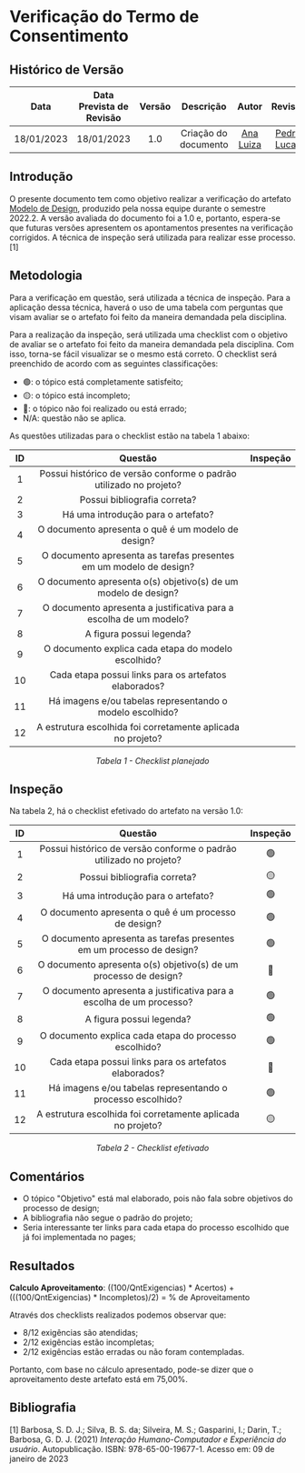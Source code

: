 # Verificação do Termo de Consentimento
## <a>Histórico de Versão</a>
|    Data    | Data Prevista de Revisão | Versão |      Descrição       |                 Autor                  |                  Revisor                   |
| :--------: | :----------------------: | :----: | :------------------: | :------------------------------------: | :----------------------------------------: |
| 18/01/2023 |        18/01/2023        |  1.0   | Criação do documento | [Ana Luiza](https://github.com/AnHoff) | [Pedro Lucas](https://github.com/PedroLSF) |

## <a>Introdução</a>
O presente documento tem como objetivo realizar a verificação do artefato [Modelo de Design](../../Planejamento/ModeloDesign.md), produzido pela nossa equipe durante o semestre 2022.2. A versão avaliada do documento foi a 1.0 e, portanto, espera-se que futuras versões apresentem os apontamentos presentes na verificação corrigidos. A técnica de inspeção será utilizada para realizar esse processo. [1]

## <a>Metodologia</a>
Para a verificação em questão, será utilizada a técnica de inspeção. Para a aplicação dessa técnica, haverá o uso de uma tabela com perguntas que visam avaliar se o artefato foi feito da maneira demandada pela disciplina.

Para a realização da inspeção, será utilizada uma checklist com o objetivo de avaliar se o artefato foi feito da maneira demandada pela disciplina. Com isso, torna-se fácil visualizar se o mesmo está correto. O checklist será preenchido de acordo com as seguintes classificações:

* 🟢: o tópico está completamente satisfeito;
* 🟡: o tópico está incompleto;
* 🔴: o tópico não foi realizado ou está errado;
* N/A: questão não se aplica.

As questões utilizadas para o checklist estão na tabela 1 abaixo:

<center>

|  ID   |                              Questão                                                       | Inspeção |
| :---: | :----------------------------------------------------------------------------------------: | :------: |
|   1   | Possui histórico de versão conforme o padrão utilizado no projeto?                         |          |
|   2   | Possui bibliografia correta?                                                               |          |
|   3   | Há uma introdução para o artefato?                                                         |          |
|   4   | O documento apresenta o quê é um modelo de design?                                         |          |
|   5   | O documento apresenta as tarefas presentes em um modelo de design?                         |          |
|   6   | O documento apresenta o(s) objetivo(s) de um modelo de design?                             |          |
|   7   | O documento apresenta a justificativa para a escolha de um modelo?                         |          |
|   8   | A figura possui legenda?                                                                   |          |
|   9   | O documento explica cada etapa do modelo escolhido?                                        |          |
|   10  | Cada etapa possui links para os artefatos elaborados?                                      |          |
|   11  | Há imagens e/ou tabelas representando o modelo escolhido?                                  |          |
|   12  | A estrutura escolhida foi corretamente aplicada no projeto?                                |          |
  
*Tabela 1 - Checklist planejado*

</center>

## <a>Inspeção</a>

Na tabela 2, há o checklist efetivado do artefato na versão 1.0:

<center>

|  ID   |                              Questão                                                       | Inspeção |
| :---: | :----------------------------------------------------------------------------------------: | :------: |
|   1   | Possui histórico de versão conforme o padrão utilizado no projeto?                         |    🟢    |
|   2   | Possui bibliografia correta?                                                               |    🟡    |
|   3   | Há uma introdução para o artefato?                                                         |    🟢    |
|   4   | O documento apresenta o quê é um processo de design?                                       |    🟢    |
|   5   | O documento apresenta as tarefas presentes em um processo de design?                       |    🟢    |
|   6   | O documento apresenta o(s) objetivo(s) de um processo de design?                           |    🔴    |
|   7   | O documento apresenta a justificativa para a escolha de um processo?                       |    🟢    |
|   8   | A figura possui legenda?                                                                   |    🟢    |
|   9   | O documento explica cada etapa do processo escolhido?                                      |    🟢    |
|   10  | Cada etapa possui links para os artefatos elaborados?                                      |    🔴    |
|   11  | Há imagens e/ou tabelas representando o processo escolhido?                                |    🟢    |
|   12  | A estrutura escolhida foi corretamente aplicada no projeto?                                |    🟡    |
  
*Tabela 2 - Checklist efetivado*

</center>

## <a>Comentários</a>

* O tópico "Objetivo" está mal elaborado, pois não fala sobre objetivos do processo de design;
* A bibliografia não segue o padrão do projeto;
* Seria interessante ter links para cada etapa do processo escolhido que já foi implementada no pages;

## <a>Resultados</a>
<a>**Calculo Aproveitamento**</a>: ((100/QntExigencias) * Acertos) + (((100/QntExigencias) * Incompletos)/2) = % de Aproveitamento

Através dos checklists realizados podemos observar que:

* 8/12 exigências são atendidas;
* 2/12 exigências estão incompletas;
* 2/12 exigências estão erradas ou não foram contempladas.

Portanto, com base no cálculo apresentado, pode-se dizer que o aproveitamento deste artefato está em 75,00%.

## <a>Bibliografia</a>

[1] Barbosa, S. D. J.; Silva, B. S. da; Silveira, M. S.; Gasparini, I.; Darin, T.; Barbosa, G. D. J. (2021) _Interação Humano-Computador e Experiência do usuário_. Autopublicação. ISBN: 978-65-00-19677-1. Acesso em: 09 de janeiro de 2023
